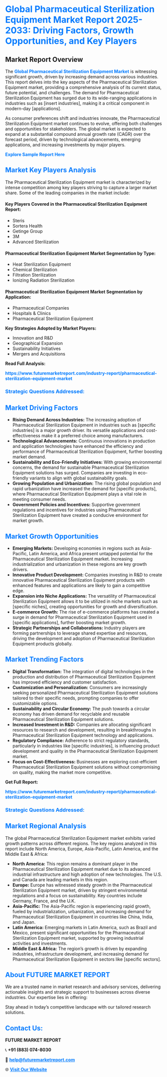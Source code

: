 <h1 style="color: #007BFF;">Global Pharmaceutical Sterilization Equipment Market Report 2025-2033: Driving Factors, Growth Opportunities, and Key Players</h1>

<section id="overview">
<h2>Market Report Overview</h2>
<p>The <a href="https://www.futuremarketreport.com/industry-report/pharmaceutical-sterilization-equipment-market" style="color: #007BFF; text-decoration: none;"><strong>Global Pharmaceutical Sterilization Equipment Market</strong></a> is witnessing significant growth, driven by increasing demand across various industries. This report delves into the key aspects of the Pharmaceutical Sterilization Equipment market, providing a comprehensive analysis of its current status, future potential, and challenges. The demand for Pharmaceutical Sterilization Equipment has surged due to its wide-ranging applications in industries such as [insert industries], making it a critical component in modern-day [applications].</p>
<p>As consumer preferences shift and industries innovate, the Pharmaceutical Sterilization Equipment market continues to evolve, offering both challenges and opportunities for stakeholders. The global market is expected to expand at a substantial compound annual growth rate (CAGR) over the forecast period, driven by technological advancements, emerging applications, and increasing investments by major players.</p>
</section>

<section id="overview">
<p><a href="https://www.futuremarketreport.com/request-sample/reportId=122606" style="color: #007BFF; text-decoration: none;"><strong>Explore Sample Report Here</strong></a></p>
</section>

<section id="key-players">
<h2 style="color: #007BFF;">Market Key Players Analysis</h2>
<p>The Pharmaceutical Sterilization Equipment market is characterized by intense competition among key players striving to capture a larger market share. Some of the leading companies in the market include:</p>
<h4>Key Players Covered in the Pharmaceutical Sterilization Equipment Report:</h4>
<ul><li>Steris</li><li>Sortera Health</li><li>Getinge Group</li><li>3M</li><li>Advanced Sterilization</li></ul>
<h4>Pharmaceutical Sterilization Equipment Market Segmentation by Type:</h4>
<ul><li>Heat Sterilization Equipment</li><li>Chemical Sterilization</li><li>Filtration Sterilization</li><li>Ionizing Radiation Sterilization</li></ul>

<h4>Pharmaceutical Sterilization Equipment Market Segmentation by Application:</h4>
<ul><li>Pharmaceutical Companies</li><li>Hospitals &amp; Clinics</li><li>Pharmaceutical Sterilization Equipment</li></ul>
<p><strong>Key Strategies Adopted by Market Players:</strong></p>
<ul>
<li>Innovation and R&D</li>
<li>Geographical Expansion</li>
<li>Sustainability Initiatives</li>
<li>Mergers and Acquisitions</li>
</ul>
</section>

<section>
<p><strong>Read Full Analysis: </strong></p><a href="https://www.futuremarketreport.com/industry-report/pharmaceutical-sterilization-equipment-market" style="color: #007BFF; text-decoration: none;"><strong>https://www.futuremarketreport.com/industry-report/pharmaceutical-sterilization-equipment-market</strong></a>
<h3 style="color: #007BFF;">Strategic Questions Addressed:</h3>
</section>

<section id="driving-factors">
<h2 style="color: #007BFF;">Market Driving Factors</h2>
<ul>
<li><strong>Rising Demand Across Industries:</strong> The increasing adoption of Pharmaceutical Sterilization Equipment in industries such as [specific industries] is a major growth driver. Its versatile applications and cost-effectiveness make it a preferred choice among manufacturers.</li>
<li><strong>Technological Advancements:</strong> Continuous innovations in production and application technologies have enhanced the efficiency and performance of Pharmaceutical Sterilization Equipment, further boosting market demand.</li>
<li><strong>Sustainability and Eco-Friendly Initiatives:</strong> With growing environmental concerns, the demand for sustainable Pharmaceutical Sterilization Equipment solutions has surged. Companies are investing in eco-friendly variants to align with global sustainability goals.</li>
<li><strong>Growing Population and Urbanization:</strong> The rising global population and rapid urbanization have increased the demand for [specific products], where Pharmaceutical Sterilization Equipment plays a vital role in meeting consumer needs.</li>
<li><strong>Government Policies and Incentives:</strong> Supportive government regulations and incentives for industries using Pharmaceutical Sterilization Equipment have created a conducive environment for market growth.</li>
</ul>
</section>

<section id="growth-opportunities">
<h2 style="color: #007BFF;">Market Growth Opportunities</h2>
<ul>
<li><strong>Emerging Markets:</strong> Developing economies in regions such as Asia-Pacific, Latin America, and Africa present untapped potential for the Pharmaceutical Sterilization Equipment market. Increasing industrialization and urbanization in these regions are key growth drivers.</li>
<li><strong>Innovative Product Development:</strong> Companies investing in R&D to create innovative Pharmaceutical Sterilization Equipment products with enhanced features and applications are likely to gain a competitive edge.</li>
<li><strong>Expansion into Niche Applications:</strong> The versatility of Pharmaceutical Sterilization Equipment allows it to be utilized in niche markets such as [specific niches], creating opportunities for growth and diversification.</li>
<li><strong>E-commerce Growth:</strong> The rise of e-commerce platforms has created a surge in demand for Pharmaceutical Sterilization Equipment used in [specific applications], further boosting market growth.</li>
<li><strong>Strategic Partnerships and Collaborations:</strong> Industry players are forming partnerships to leverage shared expertise and resources, driving the development and adoption of Pharmaceutical Sterilization Equipment products globally.</li>
</ul>
</section>

<section id="trending-factors">
<h2 style="color: #007BFF;">Market Trending Factors</h2>
<ul>
<li><strong>Digital Transformation:</strong> The integration of digital technologies in the production and distribution of Pharmaceutical Sterilization Equipment has improved efficiency and customer satisfaction.</li>
<li><strong>Customization and Personalization:</strong> Consumers are increasingly seeking personalized Pharmaceutical Sterilization Equipment solutions tailored to their specific needs, prompting companies to offer customizable options.</li>
<li><strong>Sustainability and Circular Economy:</strong> The push towards a circular economy has driven demand for recyclable and reusable Pharmaceutical Sterilization Equipment solutions.</li>
<li><strong>Increased Investment in R&D:</strong> Companies are allocating significant resources to research and development, resulting in breakthroughs in Pharmaceutical Sterilization Equipment technology and applications.</li>
<li><strong>Regulatory Compliance:</strong> Adherence to strict regulatory standards, particularly in industries like [specific industries], is influencing product development and quality in the Pharmaceutical Sterilization Equipment market.</li>
<li><strong>Focus on Cost-Effectiveness:</strong> Businesses are exploring cost-efficient Pharmaceutical Sterilization Equipment solutions without compromising on quality, making the market more competitive.</li>
</ul>
</section>

<section>
<p><strong>Get Full Report: </strong></p><a href="https://www.futuremarketreport.com/industry-report/pharmaceutical-sterilization-equipment-market" style="color: #007BFF; text-decoration: none;"><strong>https://www.futuremarketreport.com/industry-report/pharmaceutical-sterilization-equipment-market</strong></a>
<h3 style="color: #007BFF;">Strategic Questions Addressed:</h3>
</section>


<section id="regional-analysis">
<h2 style="color: #007BFF;">Market Regional Analysis</h2>
<p>The global Pharmaceutical Sterilization Equipment market exhibits varied growth patterns across different regions. The key regions analyzed in this report include North America, Europe, Asia-Pacific, Latin America, and the Middle East & Africa:</p>
<ul>
<li><strong>North America:</strong> This region remains a dominant player in the Pharmaceutical Sterilization Equipment market due to its advanced industrial infrastructure and high adoption of new technologies. The U.S. and Canada are leading markets in this region.</li>
<li><strong>Europe:</strong> Europe has witnessed steady growth in the Pharmaceutical Sterilization Equipment market, driven by stringent environmental regulations and a focus on sustainability. Key countries include Germany, France, and the U.K.</li>
<li><strong>Asia-Pacific:</strong> The Asia-Pacific region is experiencing rapid growth, fueled by industrialization, urbanization, and increasing demand for Pharmaceutical Sterilization Equipment in countries like China, India, and Japan.</li>
<li><strong>Latin America:</strong> Emerging markets in Latin America, such as Brazil and Mexico, present significant opportunities for the Pharmaceutical Sterilization Equipment market, supported by growing industrial activities and investments.</li>
<li><strong>Middle East & Africa:</strong> The region’s growth is driven by expanding industries, infrastructure development, and increasing demand for Pharmaceutical Sterilization Equipment in sectors like [specific sectors].</li>
</ul>
</section>

<footer>
<h2 style="color: #007BFF;">About FUTURE MARKET REPORT</h2>
<p>We are a trusted name in market research and advisory services, delivering actionable insights and strategic support to businesses across diverse industries. Our expertise lies in offering:</p>

<p>Stay ahead in today’s competitive landscape with our tailored research solutions.</p>

<h2 style="color: #007BFF;">Contact Us:</h2>
<p><strong>FUTURE MARKET REPORT</strong></p>
<p>📞 <strong>+91 (883) 074-8030</strong></p>
<p>📧 <strong><a href="mailto:help@futuremarketreport.com" style="color: #007BFF;">help@futuremarketreport.com</a></strong></p>
<p>🌐 <strong><a href="https://www.futuremarketreport.com/" style="color: #007BFF;">Visit Our Website</a></strong></p>
</footer>